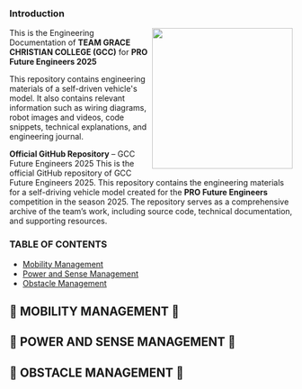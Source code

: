 ### Introduction
<img align="right" width="250" height="auto" src="https://github.com/user-attachments/assets/f133dc92-9622-44ed-b9c5-4ef0885c1dcc">

 This is the Engineering Documentation of **TEAM GRACE CHRISTIAN COLLEGE (GCC)** for **PRO Future Engineers 2025**

This repository contains engineering materials of a self-driven vehicle's model. It also contains relevant information such as wiring diagrams, robot images and videos, code snippets, technical explanations, and engineering journal.

**Official GitHub Repository** – GCC Future Engineers 2025 
This is the official GitHub repository of GCC Future Engineers 2025. This repository contains the engineering materials for a self-driving vehicle model created for the **PRO Future Engineers** competition in the season 2025. The repository serves as a comprehensive archive of the team’s work, including source code, technical documentation, and supporting resources.

### TABLE OF CONTENTS
- [Mobility Management](#-Mobility-Management-)
- [Power and Sense Management](#-Power-and-Sense-Management-)
- [Obstacle Management](#-obstacle-management-)




## 🛑 MOBILITY MANAGEMENT 🛑



## 🛑 POWER AND SENSE MANAGEMENT 🛑


## 🛑 OBSTACLE MANAGEMENT 🛑
